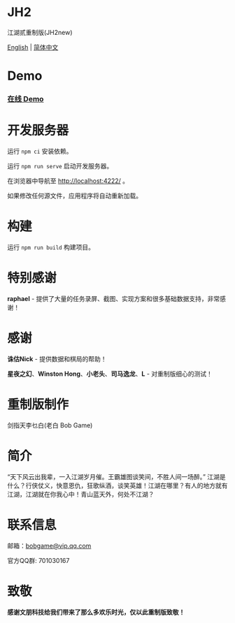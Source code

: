 # JH2

江湖贰重制版(JH2new)

[English](README.md) | [简体中文](README_cn.md)

# Demo

### **[在线 Demo](https://bobgame.github.io/jh2new/)**

# 开发服务器

运行 `npm ci` 安装依赖。

运行 `npm run serve` 启动开发服务器。

在浏览器中导航至 [http://localhost:4222/](http://localhost:4222/) 。

如果修改任何源文件，应用程序将自动重新加载。

# 构建

运行 `npm run build` 构建项目。

# 特别感谢

**raphael** - 提供了大量的任务录屏、截图、实现方案和很多基础数据支持，非常感谢！

# 感谢

**诛估Nick** - 提供数据和棋局的帮助！

**星夜之幻**、**Winston Hong**、**小老头**、**司马逸龙**、**L** - 对重制版细心的测试！

# 重制版制作

剑指天李乜白(老白 Bob Game)

# 简介

“天下风云出我辈，一入江湖岁月催。王霸雄图谈笑间，不胜人间一场醉。” 江湖是什么？行侠仗义，快意恩仇，狂歌纵酒，谈笑英雄！江湖在哪里？有人的地方就有江湖，江湖就在你我心中！青山蓝天外，何处不江湖？

# 联系信息

邮箱：bobgame@vip.qq.com

官方QQ群: 701030167

# 致敬

**感谢文朋科技给我们带来了那么多欢乐时光，仅以此重制版致敬！**
